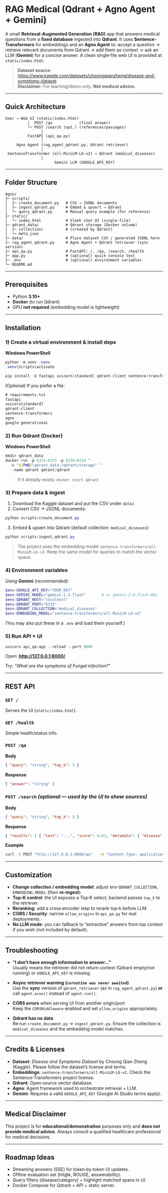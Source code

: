 # RAG Medical (Qdrant + Agno Agent + Gemini)

A small **Retrieval-Augmented Generation (RAG)** app that answers medical questions from a **fixed database** ingested into **Qdrant**. It uses **Sentence-Transformers** for embeddings and an **Agno Agent** to: accept a question → retrieve relevant documents from Qdrant → add them as context → ask an LLM (**Gemini**) for a concise answer. A clean single‑file web UI is provided at `static/index.html`.

> **Dataset source:** https://www.kaggle.com/datasets/choongqianzheng/disease-and-symptoms-dataset  
> **Disclaimer:** For learning/demo only. **Not medical advice.**

---

## Quick Architecture

```
User → Web UI (static/index.html)
          │  POST /qa            (final answer)
          └─ POST /search (opt.) (references/passages)
                │
          FastAPI (api_qa.py)
                │
     Agno Agent (rag_agent_qdrant.py, Qdrant retriever)
                │
 SentenceTransformer (all-MiniLM-L6-v2) → Qdrant (medical_diseases)
                │
                      Gemini LLM (GOOGLE_API_KEY)
```

---

## Folder Structure

```
Agno/
├─ scripts/
│  ├─ create_document.py   # CSV → JSONL documents
│  ├─ ingest_qdrant.py     # Embed & upsert → Qdrant
│  └─ query_qdrant.py      # Manual query example (for reference)
├─ static/
│  └─ index.html           # Sleek chat UI (single-file)
├─ qdrant_data/            # Qdrant storage (Docker volume)
│  ├─ collection/          # (created by Qdrant)
│  └─ meta.json
├─ data/                   # Place dataset CSV / generated JSONL here
├─ rag_agent_qdrant.py     # Agno Agent + Qdrant retriever (sync version)
├─ api_qa.py               # FastAPI: /, /qa, /search, /health
├─ app.py                  # (optional) quick console test
├─ .env                    # (optional) environment variables
└─ README.md
```

---

## Prerequisites

- Python **3.10+**
- **Docker** (to run Qdrant)
- GPU **not required** (embedding model is lightweight)

---

## Installation

### 1) Create a virtual environment & install deps

**Windows PowerShell**

```powershell
python -m venv .venv
.venv\Scripts\activate

pip install -U fastapi uvicorn[standard] qdrant-client sentence-transformers agno google-generativeai
```

(Optional) If you prefer a file:

```txt
# requirements.txt
fastapi
uvicorn[standard]
qdrant-client
sentence-transformers
agno
google-generativeai
```

### 2) Run Qdrant (Docker)

**Windows PowerShell**

```powershell
mkdir qdrant_data
docker run -p 6333:6333 -p 6334:6334 ^
  -v "${PWD}\qdrant_data:/qdrant/storage" ^
  --name qdrant qdrant/qdrant
```

> If it already exists: `docker start qdrant`

### 3) Prepare data & ingest

1. Download the Kaggle dataset and put the CSV under `data/`.
2. Convert CSV → JSONL documents:

```powershell
python scripts/create_document.py
```

3. Embed & upsert into Qdrant (default collection: `medical_diseases`):

```powershell
python scripts/ingest_qdrant.py
```

> The project uses the embedding model `sentence-transformers/all-MiniLM-L6-v2`. Keep the same model for queries to match the vector space.

### 4) Environment variables

Using **Gemini** (recommended):

```powershell
$env:GOOGLE_API_KEY="YOUR_KEY"
$env:GEMINI_MODEL="gemini-1.5-flash"       # or gemini-2.0-flash-001
$env:QDRANT_HOST="localhost"
$env:QDRANT_PORT="6333"
$env:QDRANT_COLLECTION="medical_diseases"
$env:EMBEDDING_MODEL="sentence-transformers/all-MiniLM-L6-v2"
```

(You may also put these in a `.env` and load them yourself.)

### 5) Run API + UI

```powershell
uvicorn api_qa:app --reload --port 8000
```

Open: **http://127.0.0.1:8000/**

Try: *“What are the symptoms of Fungal infection?”*

---

## REST API

### `GET /`
Serves the UI (`static/index.html`).

### `GET /health`
Simple health/status info.

### `POST /qa`
**Body**
```json
{ "query": "string", "top_k": 5 }
```
**Response**
```json
{ "answer": "string" }
```

### `POST /search` *(optional — used by the UI to show sources)*
**Body**
```json
{ "query": "string", "top_k": 5 }
```
**Response**
```json
{ "results": [ { "text": "...", "score": 0.83, "metadata": { "disease": "..." } } ] }
```

**Example**
```bash
curl -X POST "http://127.0.0.1:8000/qa"   -H "Content-Type: application/json"   -d '{"query":"What are the symptoms of Fungal infection?", "top_k": 3}'
```

---

## Customization

- **Change collection / embedding model**: adjust env `QDRANT_COLLECTION`, `EMBEDDING_MODEL` (then **re‑ingest**).
- **Top‑K control**: the UI exposes a Top‑K select; backend passes `top_k` to the retriever.
- **Reranking**: add a cross‑encoder step to rerank top‑k before LLM.
- **CORS / Security**: narrow `allow_origins` in `api_qa.py` for real deployments.
- **No LLM mode**: you can fallback to “extractive” answers from top context if you wish (not included by default).

---

## Troubleshooting

- **“I don’t have enough information to answer…”**  
  Usually means the retriever did not return context (Qdrant empty/not running) or `GOOGLE_API_KEY` is missing.

- **Async retriever warning (`coroutine was never awaited`)**  
  Use the **sync** version of `qdrant_retriever` (as in `rag_agent_qdrant.py`) **or** call `agent.arun()` instead of `agent.run()`.

- **CORS errors** when serving UI from another origin/port  
  Keep the `CORSMiddleware` enabled and set `allow_origins` appropriately.

- **Qdrant has no data**  
  Re‑run `create_document.py` → `ingest_qdrant.py`. Ensure the collection is `medical_diseases` and the embedding model matches.

---

## Credits & Licenses

- **Dataset**: *Disease and Symptoms Dataset* by Choong Qian Zheng (Kaggle). Please follow the dataset’s license and terms.  
- **Embeddings**: `sentence-transformers/all-MiniLM-L6-v2`. Check the Sentence‑Transformers project license.  
- **Qdrant**: Open‑source vector database.  
- **Agno**: Agent framework used to orchestrate retrieval + LLM.  
- **Gemini**: Requires a valid `GOOGLE_API_KEY` (Google AI Studio terms apply).

---

## Medical Disclaimer

This project is for **educational/demonstration** purposes only and **does not provide medical advice**. Always consult a qualified healthcare professional for medical decisions.

---

## Roadmap Ideas

- Streaming answers (SSE) for token‑by‑token UI updates.  
- Offline evaluation set (hit@k, ROUGE, answerability).  
- Query filters (disease/category) + highlight matched spans in UI.  
- Docker Compose for Qdrant + API + static server.
